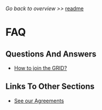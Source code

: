 _Go back to overview >>_ [readme](../README.md)

# FAQ


## Questions And Answers

- [How to join the GRID?](./howToJoin.md)

## Links To Other Sections

- [See our Agreements](../gridAgreements/agreements.md)
